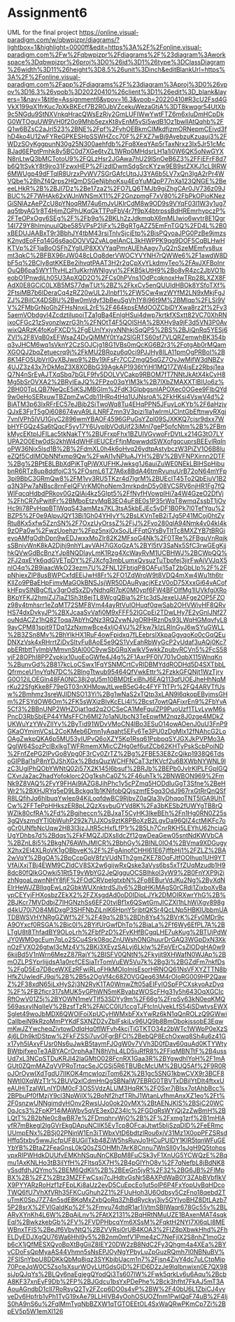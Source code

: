 # Assignment6
UML for the final project
https://online.visual-paradigm.com/w/qbwpjzpr/diagrams/?lightbox=1&highlight=0000ff&edit=https%3A%2F%2Fonline.visual-paradigm.com%2Fw%2Fqbwpjzpr%2Fdiagrams%2F%23diagram%3Aworkspace%3Dqbwpjzpr%26proj%3D0%26id%3D1%26type%3DClassDiagram%26width%3D11%26height%3D8.5%26unit%3Dinch&editBlankUrl=https%3A%2F%2Fonline.visual-paradigm.com%2Fapp%2Fdiagrams%2F%23diagram%3Aproj%3D0%26vpov%3D16.3%26vpob%3D20220410%26client%3D1%26edit%3D_blank&layers=1&nav=1&title=Assignment6&vpov=16.3&vpob=20220410#R3cU2Fsd4GVkX199qX1frKuc7pXkBKEcf7B2R0JbVZcekuWezaGtjA%3DT8kwqgr54UtXb9c5NGdu9StNXVnkqHracQWsEzRiy2GmLUFIWwYwtFTZ6m6xIuDmHCpDkG0WTOguUW9VH0f20o9Mhb5ezxKt8vEnM5vSi5wdB1Oz1bwlIAtQqhb%2FQ1w6BZsC2aJrl523%2BNE%2Fpf%2FvhOEBkmCIMkdfjzmORNepmCEivd3fhD4ko4U12wFYReGPKESHpSSWHZcc70F%2FXZ7wBj9AyebzuKzuauj3%2FWDzSOyKggpunN30g25N300aehfdb%2Fq8XeqYAp5rTaxNrxz3Ix5Jr51cMcBJad6EPptPmhk8v5BC0d7XGe6tvZL1WRp0MHdsrLH1a1i0W6QK5oNwGYXN8nLtwQ3bMCTotoU9%2FQLzHsr2JGAwa7hU29lSnOeB6Z3%2FFiEFrF8d7b6Q1tSvkY8t9jro31FzwxHEP%2FizdIDwmSdgSrcKYzw9EB9stZXKJ1cL9IRW6MWUgp49dFTqlR8UrzxPvWV7SGrGAfcUtqJJ3YA6b5LV7xQn3IgA2rPr4WVQbe%2BhZf4Qrps2HQmDSGeNjbhoKsu4EqYuMQpP77nXa123QNGE%2BeeeLHkR%2B%2BJl7Dz%2Be17za2%2FO7LQ6TMJb9giZhgCAr0JV736z09JBUC%2F7WHAk62xWJnWNSmX11%2F2GnzpmgF7xV80%2FbPkOPioKNezGiSNlAzAePZcU8pYNoqRM74u6mJvUKlrCdM8w9OD9s9VYqF03l1W3y1ug7aq5tbyAG1r8T4HjmZGPhUKqGkTTPqFbV4r7f9pX4btrpssBdHREmrhypczP%2FTeOPxOgv6SEg%2F%2Fb9q%2BKLh2zJdkmqbX6mMLIwio6wvtr8E1Qgr14I7Z9Y8hImjnuuIQbe585VPsP2IjFx%2BgRTgAZZ5EmFnTGQ%2FD4L%2B0xBEDUJAABxT9r3BbhJY4tbM43rsiTnlvSjcjEtp%2BisPQyoaJPG0PzBe9jmzsK2nydEoFFq14G6s6aoDOVVQZvALgeIAnCL3kHWPPK9qg9DOF5CqBLHwHKTVp%2F1jaBoOSFhZYgIUP8XXVYaqPmrAUEhAagv7uQ2nSzeMEmfvs8uxmt3qkC%2BFBX96rJW048cLOq8derVWOCYVYNH7rQWWe6%2F1awdW8DbF5q%2BCIy8qtKKEBe2ihvqtPAAT3H2r2qCpXvYLkdmyTeo%2FAvJXFBoInrOuQB6pa5WY1TtvHLzI1uKkrhWNlgyyi%2FKB5kUtH9%2Bo8yR4zc2JbVO1beobO1PnwdjLh05U3ApXQD2O%2FCs0hPVns1OdPcqknoxHwTRp28LXZX8FAdX0E8GCiC0LXB5MS77dwTUt%2BZ%2FkxCv5enQUUIdHBOk8YSfoTXf%2FtsiMB7b6IDeraCq4zRZ20wUL2JInbf1%2FW5Cw4wzWYfM2LN9xMkjFgJZJ%2BjICX4DSBU%2Bw0mVdyf3bBeuSgVh1Y8i96t9M%2BMlqp%2FLSi9VV%2FMbGrNoGh2FHsNnxiL2rE%2F464kpsEMdOOZCbiDYXwa8rz2f%2Fv35aemVObdgvI4ZcdztilupoiTZa1gBa4EnlgHSui4dwp7krtkfXSxtt82VC70XhRNixoCFGc21zSyonzlwzrG3h%2FNOtT4F5QOlSHA%2BXHy9a9jF3d5VN3P0AvwixQARzK4foKoFXCD%2FgEUnlYxjyxNNhkjSqQP5%2BS%2BJjQnRq5YESj6ZVI%2F8VqB0xEFWsaZ4DvQjMMY0tYa2SlGRTS60sf7VLQRZemwhBK354bq3vJHCM6wq1sVknY2CzSOJCjg18G1VBs0mQcKG6B2r3%2FotgAb0rMQamXGOQJ2bqZetuecrq9j%2FkMU2BRozu6q0ci9PJJHy8ILA11pmOgPRBoI%2B8K14FO5UbVrlGvXBJwp9%2Bv19jFsFr7CCZmgQ5qGZ7OvJwMifW3dNBZv4UJZ3z43x7rDkMqZ3X8XOBbG39AgkAP1936tYiHl1MQ17ZW4isEz2Rbsj1eaQ7N4nSrEyAJTXqSbq7bGLF9fv5DOLVVCakp9RBOM7fT7NNtJkAtX4kCyH8Mg5bSrOVXA2%2BRyIEaJQ%2FPzo03qYIM3k%2B7lXbZMAXXTlBIUo6z%2BH00TpLQB7NeQcE5iKSJMBGIm%2FdK3GlpbgsnlAPOXec0OGee9FIbQYd9w0eHoSERxuwTBZpmZwCdb11HRp4tHq1UJNsroA%2FkHKsi4VswV4d%2BiATM3p63lxRFrEC57eJBjb2SiTwoWq8Tu4EHqPPN5JFuyLoKYb%2F6aHzjvQJxE3FjrT5gOj608674wvA9LjLNRFZmn3V3pizi1Ia1wIrmUClntGbEftnwyRXgj7vnlVPh5lVU1GjvC2896wmYBAOF4596GPuGsYZpl09SJXKKQ7cjsr9dxx7WbHYFGQz4Sa6tQqcF5yy17Y6UyplbVOdUjf23iMnl7geP5pfcNtm%2B%2FBmkMycEKtpIJFILac5tkNakTY%2BUFrxpFhx1BZUlVGvwoFrDVtLx214G3tO7LYUPA2O0Etw0dSj2khW4dWHFilEUCErFfjnMpwwddSWXofgqcuprsBEEvlRqInoPW36Nix5lsd1B%2B%2FdmXL0h4k6oHvq26ydtpAstybczW3PiZV1O6B8lueZQf5CdIMObNNfxmp9Qw%2FwAI1yNPluAJYH%2BV%2BVFNPXirnn2DTF%2Bg%2BPtE8LBbXdPiKTgPjWXUFHKJwksg1J6auiZuWE0NEkLBIHSpHibubnR6RTz8up8ddfojC3%2FOsmL6TZ7A6x8BdA46tmRvunuUrB72oN64mYFp3pi9BbC3GRmQw8%2FM1vy3RU5TKzr4d7lgrM%2BUEclT45To2QbEiuV1B2q3N3Pw7aNBsc8rnFeIQFVrKM0hoNem3mrkpdnD5y08VCSRV6njHR1Fg7fQWlFqcqHdbdPRkov0GzQlAi4kz5GIpt5%2FfNyfHVowplHi7a4W4GzeO2DfVj%2FhCR7sPwitlFr%2BMboEtzvMqB3EO4uF8E0s1P35rWqT8wmqZssbT1jOvHc9Ii78PvHqpBTlWqqS43amMzs7KL3tsA5kbEJEc5vDF1B0Pk7l0TefYqu%2BZP5%2F0e9AlpvJQY13Bi1Gh04YHIyY%2BsLKVnTeB2iTJg5P41MCoj0htZyRtu8Kx5xfw5ZznSN%2F7OxzUyOrssZ%2FjJ%2Fvo280qlA94Nmk4v04kI4k9zOPa0w%2FwzUoehzr%2Fpz5nxjOxSoJLiFFqtGYsByTltTc8MXZYB7tBRGieyoAMfgOdhDpn9wEDJwxxMoZIr82K2MFsoG4Nk%2F0TRe%2FBguVnRqjksSBnivWnK8kA2Djhj9nhYLavVAH7iGXoGzA%2BYl5tV3SaNx5SfC3rwGEgKjjhkQVwGdBcBnzYJp8NQDlayLmK1Rzg4XcWayRvM1UCBHWJ%2BCWpQQ%2FJ2qxEYk6qdGVETpDY%2FJXcfg3mbLumxQvsuzTuTbpfej3jirFwAjVVJqX5nlO4q%2B9iaacWkO23ezm7U%2FNL12FbtjqP8OAFuj15aT2bGbLIp%2F%2FpNhjexZlP8usBWPCxfdEEiJwH8Fr%2FO1ZdWroW9t8VDQ4mXw4Wu1th6trKllZo9PBaEHpFimvMaGOkBNSJsjWR50DAuRyacjKEzV0oD75XxxGi64vACofkHFpvSlNBgCfLv3grOdSxZDyNdhqRl7pK0M0ypf6FW4BFOIfMg1lUVkfgiXRoBKpYFKJ2hmiZJ7laZ1Sh3t8ejTL8WcgQBia%2Ftc3dSJexeUJAFge2OP5FZOz98v4tmhsrr1eZqMT72SMF8Vm44ayRtVuIOHuqf0qwSab2OHVWivHF8QRvHS74dxDvkyJP%2BXJcaaSvVafj0M9xFFF52IGCpEi2TDwLHy7E2yGnIJNf27ouNdACZz1hQ82Toqa7AbYhQNz3RQZvwNJgORlHRznDs93LWqHGMqvfyL89ayCPM81spit9TDq12zNxmwBce4xljO4VJ%2Fkw7kIzLRInGyJ6wSYuGWLL%2B3ZSn8Mv%2BhYIkHX1RuF4owFpidxq7fLEebrslXkpaGgvqoKo0cGqQEuDNXzVsk4xRHrrtZiDvSItvFu8AoE5e9QS1VvEahRbWyGcP2yUdaf3uAQj0Kc7pbERtbttTylmbVMmvnStAl00C9vwSbGRqXwlkV5wkkZpubvRCVn5%2FcS58vjF28OPhI8PPZypkjx10uoEoGWfe4J4g%2F1AxrPF0lV701vOqbX115WnqKn%2BunvGd%2B817kcLoCSwx1FqYSNMCrtCvRIDBMYddRODHd5D4SXTbbLQfrmceU1nyYqN7DC%2BlngTtwub95464QfVwkEttr%2FzkkGFQNjt1WzTjryG0O12iLOEGln48FA0NC38j2gU5m10BMDtExiBhJ6EAQ113qfUOEJheHhNqMrKu22SfgKke8F79eGT03nXHMowJtLweB5eG4c4FYFTtTPr%2FQ4ARVTfUsw%2Bmhmz3sreWJIDNSO13Yi%2Bg1wNaS2xTQtp3xLAN9l6qkopEByjmsGHm%2FSYdOW6Om%2FK5sWXizBIvKcELi4I%2Bcst7owtQAFixrEn9%2FbYvA5Cf3%2BBnUNP2WHZOjat1qd2q2OCSeCA1MeFqulZP9PuoUzf1TLvLywM6sPncD3RbSbjEP44YMsFFCh6MI27o1aNUbcN3TeEpwfM2nqz8J0zge4MDkZUKWuYzYWvZIIYv%2ByTid91WDvVMoCN4IBo3ESuO14owAOenJ0uU3FnP9GKaOYmjmVCsL2CoKMeb6Dmn1yAqaht5EFv6Te3PU0zDgMlx12fNAhcG2LoOAgZwkpQKA6p5MU53yIUPvQ6oXZY5Kp1Rsq61PpbpqSYJGXJkPVPMo3AQgIW64SozPclBxIkgTWFRmemXMicCZHg0ef6utZCb62KHTyPskScbPoiND%2FnfZePG2lPvGo8Vpg0F3rCy0ZrTZ%2Bg%2FBE53E8ZcQikp1938Q6TdsoGIPBal1sP8nYDJShXGx%2BdsQuzWCHFNCaT3zfKVcf2u6BXWbNYWNL9IzC3UglPhQObYWNtQ02j57X2K145I6bsuf%2BRJb%2BEPb0JvlrKlPLFGpIGQCXvrJa2ac2hadYofoklorc2Og1kshCa0Z%2F46uhTk%2BNWBON969%2FmNk9Z8VAQ%2FyY9FHAi9lAZG8JihPhc1y5cPZmq5HODdIuGgT3Sfne%2BeHWr2%2BXHJRYq5eD9LBckgq1b1KNifobQQjszmfE5gq3OdJ967rxGtRrQnQSfR8LQfihJq6hlbuqYwIep94KjLoqfdwBC9RjbvZ0aQIa3lyDhqqoTNT5lGA9UhTCw%2FFTePpHHkszER8pL2QzXsvbuGYVd8K%2Fa3bKESb2fUWYgTB8rQWZlk80cfRA%2Fd%2Bgjheccn%2BJxaT5CyHK3IkeBEh%2Fn1Hg0RN0Z25s3gQVszmdYTI0bWuhP292k7UJXOs9ztK8PBoXzB2LgvDa96QIZ4ctMiKFc7ogCr0UNfbNcUqw2H83I3jzJJtR5cHxfLfP1r%2B5Lh7CnrRKH5LEYhU62hciaGUgYDhbs7d%2Bdqs%2FkFMQZJDXsIldcZf12gwDeaGew05sntNdKWVbCA%2BZnL8i5%2BkgN76AWhJMICR%2BbhGy%2BlNL0IO4%2BVma9XDGugyX2hx2El4XLRoVK1gOBbveK%2F%2FgAinofCHHl61E67jffbHj1%2FZLZ%2BA2wVqY%2BgOA%2BpCcpGpV8fzVUdNTh2gmZKE78OqFJtfOOIhup1UH9YTVfAiXxjTBj4EWM9CZIdCV8SX2w6gijwRxQske3aVys6bs5xTfZUqMzudb1H98dc80fQIkGOwki51Rt5T9vWbYG2JeQlgguOCSBlhkol3yW9%2B0FnYXP9j2izhNgoaLqwnNHY8fjF%2FOdCRVpelgtxbN%2Fo8EBurVdJKu2Ng%2ByXdNEIrHeWJZBlIqgEwLq2GbkWUXnktrdSJIv6%2BqHKiMAgS0rCRdi1ZixboXvBaypCEYyjFHXosbzZEkX2%2FZXsgdAd0oD0IDipLJYk2DMOIRXwrYhG%2B%2BJKcr7MVDdbjZ7IHGNzhSs6EF20tviBf1x6QSwtGmJlCZXl1hLhWiXgv898gd4kU70j7O84MiDxgP3SHFNbZiLnlK6HpnY5rjbtQKSr4QcLNp5HBKIUbbmUATDBWSVHYNRgGZWf%2F%2F49q%2B%2BDh8Ys4%2BVrK%2Fv0MDr9cA9OYxcf0RSGA%2Bic0I%2BYifUrGwfDhTp%2BiaLa%2Ff6Wy6EfPL7A%2BLTgU8t8ThfadBY9OLoLrh%2FbfPzD%2FvKHfBCgqLHE7ukKug%2BTUjPdWJY0WM0gcEum7qLo2SCu4Srk08qcZnUWshONGhuurDrGAQ3WGpDxN3XknOzFVXO26gtwI3cMz4V%2BKi3XEyzSALyj6LkIw%2FpVErCsZlODgHA0w96kjjBd5V1nWrn6MezZ87RajY%2BISFV0QNtN%2Fkyjjt9XHWafN0WJAp%2BmOZLPSYprlijjdsA1a0rcfCESiaTrTomVuEW5Vu7k%2Bg3i%2BGZdFm7nkfDs%2FgD5Eq7D8ceWXEzRFwiRLoFHkMOIoInisEsorHRNOQ61NsVFXYZTTN8bHfkZUwledFJ9qj%2B%2B5s2OgVf4c68ZOVGQeq63M4rOIoRG009HP2QawZ%2F38xdN65iLxHyS2j3N2RyK1TA0WmwZft05aEIFyIOSpFPCXskyoAzDyq%2F%2FB2ficr317sMUK5yGPhWN5mKByabzWOScFHg31y5h643OqXGCIcRftOwV01Z5j%2BYOWN1meVTlf53SDYy9m%2F66g%2FrpSy63kN0eqKMQ569asxyINqIIeV%2BzsfTzR%2FAlCC0lU1ccgTJFtcInUyekLfS54iSDwtvsEWXSglet49woJbMDX6QWOlFoiXpUCyHWMxbFXxYwRz6kN1qQnROLzQ9GWwiCallbeiN9kRzoMmPYKdFSXNZD2vZblFskiLv96UQ9b8BmObokjssobE3EqwmKwJZYwcheqZivtowDdlqHq0flWFvh4kcjTiGTKTO34z2bWTc1WWpP0eXzS4j6LDh9ktDStpw%2FkFZSSi7uvOFgrBFCl%2BebQP8EchOxwq8Sh4u6z41Gx17yh5IAxyFUsr0Ns6uJwkB5taymFJOgW0v7VVh3D0fDav60quAd0KTYWtyBWtbjfxeoTe3ABYACrOrphAaTN8hVhL4LD5iuRfR8%2FFjqMBNTtF%2B4ussUd7xL3NCpSTDuKRJI42laGMtO028FcnRX1Gaa3R%2BYgwdhIYoH%2F1mAGUt0ZQmMAZqVVPRoTrtqcSeJCGSj5R6TBUBcMcUM%2BUQ5Af%2F9R0RoJOrOywIXdTgdU7IIKOK4mcwIoziTom62K%2B1gc5SNG1kbwCVX9r3BCF8NWtI0XqWzT1r%2BUVQxlCdmHnQgSBNaIW7EBRG0TBVTxDBiIYtDIt4ftxxUeAUHiTzaIWLnIYDjM0cF3OS5VdzALUM3HqRK%2F0Sxr7jBIsx7otAhbBcc%2BPbuPf0fMzjY9cl3NpWilX%2BoNf2hzfTRhJ1WtanLyfhmAnxXZ1eo%2Ft%2F0snzwUNNgimdyHOnv2RwsUJo0ok20vMX%2BtAENJKlS%2BSiC20WC0qJcs3%2FpKP14jMAWbv5qVE3exDZ34Ic%2FGDqRsWYjQj2zZwBmH%2BLQtT%2B2bNe0c8wBR7e%2FDmqhrvWjO%2B%2F%2Fxmg1zrf%2B1mHlAyfR7mBkegl2lgGVrEkgDApuNCIlK5EyTcp8OFcajJtwt5bIjSzqDlD%2FeERmcUUmpENx%2BSj02PNinW1En3iTWbxVtD6bdtzlRou6xjV31Mz1X0opPFZSRsdHffq5txbv5wwJicfpUF8UGilTkb48ZiW5hsRuvJo1HCuPUIDY1KIR5tqnWFuGEYbYB%2BtaZ2FeaGnsL0kQ0sZSOHMh7ArK8Cnnu7WnSlI0y1sJgH9Q5tohpsvpxRIPWHdkDUUfvEMKhNSquNnCKBpM8FuCSk3yF1XnUG5YCWQzE%2Bqmu1AxKNLHo3tB3iIYfH%2Fltsq5X7H%2B4pGlYhO8v%2F7qNefbL8jBdNK8ySsdfdhJQYmo%2BEM6QdKIi%2B%2BEeGn5jyR%2F32%2BG6JB%2FlMpBX%2B%2FZ%2Btz3MZFFwCsxj7cJHdtvGsNr5BAXPdWaB0Y3ZAbBVbfIkVX9PYYARzRoHzf1zFEpLKi8aUz2evD5CuEpcEo1ut5olP6P4FxYopUvBqHDcoTWQ6fU7VhXfVRh35FKCuGhuh2Z1%2FUuHoh3U6Odbsy5CzFno18qebd2TuTmK0SpJ7Z74n5sdEBKqMxZxbQoRq3ZhBdRyckyj3jv5GYIyoBHZ8DtLAzb75P28srX%2FVlGaIdKp%2F%2Fmyu74dtdR1ar1iVtmSBIWaqr678Gc55v%2BLARyXYnKh4L6W%2BqAiLnv%2FAtX2131%2BqHRtNMuUZE1BAxenMAT4sqkEql%2BwkzkebGb%2FV%2FVDPHbcqYm6XSsM%2FqktH2NYI7Xl6qLl8MEWBnxTFlS%2BeJf6VbvNtQ%2BZVVRsi0rUB4KOA3%2FIZ8pXbwkHhd%2FhELDyEDJXgQU76Wa6Hhl9y5%2B2nm0mfV1Pme4zC7NeFjlX2S8nhZ1moGzb6cX1jQfMESXQyoBpXtBgGijZ8IEY20DW2zB8NdC2Fy3Qhgm4a4XEa%2BYvCDoFsQpMyaAS44Vhmn5sNsEPJOyNgYPbyLuZpGuzRQmh7I0NBNuBV%2FSlSnYbpU8DDKkQbMq8iqz3SYKbjbUacm1n7%2Fjsn4ZiyY4dc7uLCtpMjp70PceJqW0C5Zso1sXsurWOyLUfGdsGjD%2FID6D2zJe9lqIbnwixn0E7QX98sjJpQJqYs%2BLQy6naEgjegQYodQi3Ts607IW%2Fwk5qrkLv6u6Aqu%2BcbA8KF37xnEyF9Db%2FP%2BJGdcu1bsYxPDePhe%2Bck3hfht7FkAJ5mT3AAouAGndbD1clI7RoRsyQ2Ty2FZcp6DO0s4vP%2BW%2F40bU6L1ZbiCJ4vyveDv6Hpfrb1yPh1TyG19xAe79LLHlVB4yOohOSUOZfnm1PwlQqF74uB%2F4IjS0hA9nS6u%2FqlMmTyqNbBZXW1qTGTOEEtOL4SxWaQRwPKmCp7Zi%2BpEV5p5W1emXl126
